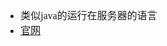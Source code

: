 <font face="Simsun" size=3>

- 类似java的运行在服务器的语言
- [官网](https://nodejs.org/en/download/)





</font>